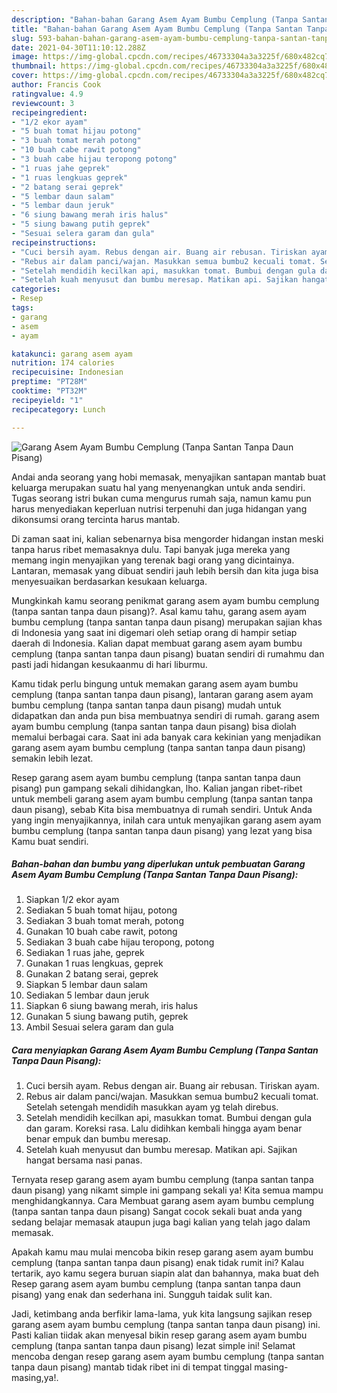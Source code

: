 ```yaml
---
description: "Bahan-bahan Garang Asem Ayam Bumbu Cemplung (Tanpa Santan Tanpa Daun Pisang) yang nikmat Untuk Jualan"
title: "Bahan-bahan Garang Asem Ayam Bumbu Cemplung (Tanpa Santan Tanpa Daun Pisang) yang nikmat Untuk Jualan"
slug: 593-bahan-bahan-garang-asem-ayam-bumbu-cemplung-tanpa-santan-tanpa-daun-pisang-yang-nikmat-untuk-jualan
date: 2021-04-30T11:10:12.288Z
image: https://img-global.cpcdn.com/recipes/46733304a3a3225f/680x482cq70/garang-asem-ayam-bumbu-cemplung-tanpa-santan-tanpa-daun-pisang-foto-resep-utama.jpg
thumbnail: https://img-global.cpcdn.com/recipes/46733304a3a3225f/680x482cq70/garang-asem-ayam-bumbu-cemplung-tanpa-santan-tanpa-daun-pisang-foto-resep-utama.jpg
cover: https://img-global.cpcdn.com/recipes/46733304a3a3225f/680x482cq70/garang-asem-ayam-bumbu-cemplung-tanpa-santan-tanpa-daun-pisang-foto-resep-utama.jpg
author: Francis Cook
ratingvalue: 4.9
reviewcount: 3
recipeingredient:
- "1/2 ekor ayam"
- "5 buah tomat hijau potong"
- "3 buah tomat merah potong"
- "10 buah cabe rawit potong"
- "3 buah cabe hijau teropong potong"
- "1 ruas jahe geprek"
- "1 ruas lengkuas geprek"
- "2 batang serai geprek"
- "5 lembar daun salam"
- "5 lembar daun jeruk"
- "6 siung bawang merah iris halus"
- "5 siung bawang putih geprek"
- "Sesuai selera garam dan gula"
recipeinstructions:
- "Cuci bersih ayam. Rebus dengan air. Buang air rebusan. Tiriskan ayam."
- "Rebus air dalam panci/wajan. Masukkan semua bumbu2 kecuali tomat. Setelah setengah mendidih masukkan ayam yg telah direbus."
- "Setelah mendidih kecilkan api, masukkan tomat. Bumbui dengan gula dan garam. Koreksi rasa. Lalu didihkan kembali hingga ayam benar benar empuk dan bumbu meresap."
- "Setelah kuah menyusut dan bumbu meresap. Matikan api. Sajikan hangat bersama nasi panas."
categories:
- Resep
tags:
- garang
- asem
- ayam

katakunci: garang asem ayam 
nutrition: 174 calories
recipecuisine: Indonesian
preptime: "PT28M"
cooktime: "PT32M"
recipeyield: "1"
recipecategory: Lunch

---
```



![Garang Asem Ayam Bumbu Cemplung (Tanpa Santan Tanpa Daun Pisang)](https://img-global.cpcdn.com/recipes/46733304a3a3225f/680x482cq70/garang-asem-ayam-bumbu-cemplung-tanpa-santan-tanpa-daun-pisang-foto-resep-utama.jpg)

Andai anda seorang yang hobi memasak, menyajikan santapan mantab buat keluarga merupakan suatu hal yang menyenangkan untuk anda sendiri. Tugas seorang istri bukan cuma mengurus rumah saja, namun kamu pun harus menyediakan keperluan nutrisi terpenuhi dan juga hidangan yang dikonsumsi orang tercinta harus mantab.

Di zaman  saat ini, kalian sebenarnya bisa mengorder hidangan instan meski tanpa harus ribet memasaknya dulu. Tapi banyak juga mereka yang memang ingin menyajikan yang terenak bagi orang yang dicintainya. Lantaran, memasak yang dibuat sendiri jauh lebih bersih dan kita juga bisa menyesuaikan berdasarkan kesukaan keluarga. 



Mungkinkah kamu seorang penikmat garang asem ayam bumbu cemplung (tanpa santan tanpa daun pisang)?. Asal kamu tahu, garang asem ayam bumbu cemplung (tanpa santan tanpa daun pisang) merupakan sajian khas di Indonesia yang saat ini digemari oleh setiap orang di hampir setiap daerah di Indonesia. Kalian dapat membuat garang asem ayam bumbu cemplung (tanpa santan tanpa daun pisang) buatan sendiri di rumahmu dan pasti jadi hidangan kesukaanmu di hari liburmu.

Kamu tidak perlu bingung untuk memakan garang asem ayam bumbu cemplung (tanpa santan tanpa daun pisang), lantaran garang asem ayam bumbu cemplung (tanpa santan tanpa daun pisang) mudah untuk didapatkan dan anda pun bisa membuatnya sendiri di rumah. garang asem ayam bumbu cemplung (tanpa santan tanpa daun pisang) bisa diolah memalui berbagai cara. Saat ini ada banyak cara kekinian yang menjadikan garang asem ayam bumbu cemplung (tanpa santan tanpa daun pisang) semakin lebih lezat.

Resep garang asem ayam bumbu cemplung (tanpa santan tanpa daun pisang) pun gampang sekali dihidangkan, lho. Kalian jangan ribet-ribet untuk membeli garang asem ayam bumbu cemplung (tanpa santan tanpa daun pisang), sebab Kita bisa membuatnya di rumah sendiri. Untuk Anda yang ingin menyajikannya, inilah cara untuk menyajikan garang asem ayam bumbu cemplung (tanpa santan tanpa daun pisang) yang lezat yang bisa Kamu buat sendiri.

<!--inarticleads1-->

##### Bahan-bahan dan bumbu yang diperlukan untuk pembuatan Garang Asem Ayam Bumbu Cemplung (Tanpa Santan Tanpa Daun Pisang):

1. Siapkan 1/2 ekor ayam
1. Sediakan 5 buah tomat hijau, potong
1. Sediakan 3 buah tomat merah, potong
1. Gunakan 10 buah cabe rawit, potong
1. Sediakan 3 buah cabe hijau teropong, potong
1. Sediakan 1 ruas jahe, geprek
1. Gunakan 1 ruas lengkuas, geprek
1. Gunakan 2 batang serai, geprek
1. Siapkan 5 lembar daun salam
1. Sediakan 5 lembar daun jeruk
1. Siapkan 6 siung bawang merah, iris halus
1. Gunakan 5 siung bawang putih, geprek
1. Ambil Sesuai selera garam dan gula




<!--inarticleads2-->

##### Cara menyiapkan Garang Asem Ayam Bumbu Cemplung (Tanpa Santan Tanpa Daun Pisang):

1. Cuci bersih ayam. Rebus dengan air. Buang air rebusan. Tiriskan ayam.
1. Rebus air dalam panci/wajan. Masukkan semua bumbu2 kecuali tomat. Setelah setengah mendidih masukkan ayam yg telah direbus.
1. Setelah mendidih kecilkan api, masukkan tomat. Bumbui dengan gula dan garam. Koreksi rasa. Lalu didihkan kembali hingga ayam benar benar empuk dan bumbu meresap.
1. Setelah kuah menyusut dan bumbu meresap. Matikan api. Sajikan hangat bersama nasi panas.




Ternyata resep garang asem ayam bumbu cemplung (tanpa santan tanpa daun pisang) yang nikamt simple ini gampang sekali ya! Kita semua mampu menghidangkannya. Cara Membuat garang asem ayam bumbu cemplung (tanpa santan tanpa daun pisang) Sangat cocok sekali buat anda yang sedang belajar memasak ataupun juga bagi kalian yang telah jago dalam memasak.

Apakah kamu mau mulai mencoba bikin resep garang asem ayam bumbu cemplung (tanpa santan tanpa daun pisang) enak tidak rumit ini? Kalau tertarik, ayo kamu segera buruan siapin alat dan bahannya, maka buat deh Resep garang asem ayam bumbu cemplung (tanpa santan tanpa daun pisang) yang enak dan sederhana ini. Sungguh taidak sulit kan. 

Jadi, ketimbang anda berfikir lama-lama, yuk kita langsung sajikan resep garang asem ayam bumbu cemplung (tanpa santan tanpa daun pisang) ini. Pasti kalian tiidak akan menyesal bikin resep garang asem ayam bumbu cemplung (tanpa santan tanpa daun pisang) lezat simple ini! Selamat mencoba dengan resep garang asem ayam bumbu cemplung (tanpa santan tanpa daun pisang) mantab tidak ribet ini di tempat tinggal masing-masing,ya!.

